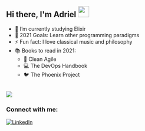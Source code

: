 ## Hi there, I'm Adriel <img src="https://raw.githubusercontent.com/MartinHeinz/MartinHeinz/master/wave.gif" width="30px">

- 🔭 I’m currently studying Elixir
- 🥅 2021 Goals: Learn other programming paradigms
- ⚡ Fun fact: I love classical music and philosophy
- 📚 Books to read in 2021: 
  - 🧹 Clean Agile
  - 💻 The DevOps Handbook
  - 🐦 The Phoenix Project
  
<br />
<a href="https://github.com/vbrazo/github-profile-views-counter">
  <img src="https://komarev.com/ghpvc/?username=AdrielBento&color=blueviolet&style=plastic">
</a>

### Connect with me:
[linkedin]: https://www.linkedin.com/in/adriel-bento-4b9921138/
<a href="https://www.linkedin.com/in/adriel-bento-4b9921138" target="_blank"><img alt="LinkedIn" src="https://img.shields.io/badge/linkedin-%230077B5.svg?&style=for-the-badge&logo=linkedin&logoColor=white" /></a>
